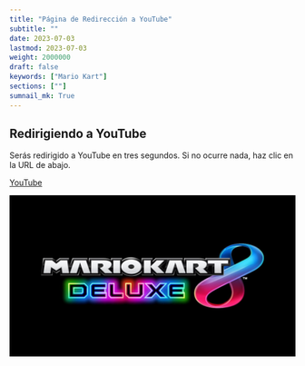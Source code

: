 ```yaml
---
title: "Página de Redirección a YouTube"
subtitle: ""
date: 2023-07-03
lastmod: 2023-07-03
weight: 2000000
draft: false
keywords: ["Mario Kart"]
sections: [""]
sumnail_mk: True
---
```


## Redirigiendo a YouTube

<div class="googlemap-if">
<p>Serás redirigido a YouTube en tres segundos. Si no ocurre nada, haz clic en la URL de abajo.</p>
<p><a href="https://www.youtube.com/@nanjakorewa">YouTube</a></p>
</div>

<div class="googlemap-if">
<p><a href="https://www.youtube.com/@nanjakorewa"><img src="OP-MKnora.jpg"></a></p>
</div>

